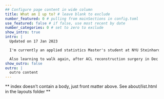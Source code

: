 ```yaml
---
## Configure page content in wide column
title: What am I up to? # leave blank to exclude
number_featured: 0 # pulling from mainSections in config.toml
use_featured: false # if false, use most recent by date
number_categories: 0 # set to zero to exclude
show_intro: true
intro: |
  Updated on 17 Jan 2023 

  I'm currently an applied statistics Master's student at NYU Steinhardt, looking for an internship in climate tech for Summer 2023. 

  Also learning to walk again, after ACL reconstruction surgery in Dec 2022.
show_outro: false
outro: |
  outro content
---
```


** index doesn't contain a body, just front matter above.
See about/list.html in the layouts folder **
